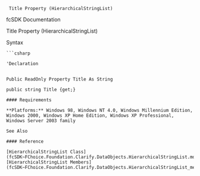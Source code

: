 ﻿     Title Property (HierarchicalStringList)                                                   

fcSDK Documentation

Title Property (HierarchicalStringList)

Syntax

```vbnet
```csharp

'Declaration
 

Public ReadOnly Property Title As String

public string Title {get;}

#### Requirements

**Platforms:** Windows 98, Windows NT 4.0, Windows Millennium Edition, Windows 2000, Windows XP Home Edition, Windows XP Professional, Windows Server 2003 family

See Also

#### Reference

[HierarchicalStringList Class](fcSDK~FChoice.Foundation.Clarify.DataObjects.HierarchicalStringList.md)  
[HierarchicalStringList Members](fcSDK~FChoice.Foundation.Clarify.DataObjects.HierarchicalStringList_members.md)